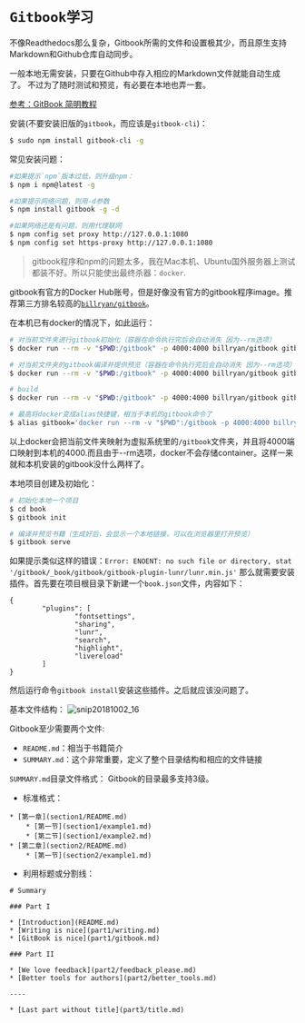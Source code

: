 # `Gitbook学习`

不像Readthedocs那么复杂，Gitbook所需的文件和设置极其少，而且原生支持Markdown和Github仓库自动同步。

一般本地无需安装，只要在Github中存入相应的Markdown文件就能自动生成了。
不过为了随时测试和预览，有必要在本地也弄一套。

[参考：GitBook 简明教程](http://www.chengweiyang.cn/gitbook/index.html)

安装(不要安装旧版的`gitbook`，而应该是`gitbook-cli`)：
```sh
$ sudo npm install gitbook-cli -g
```

常见安装问题：
```sh
#如果提示`npm`版本过低，则升级npm：
$ npm i npm@latest -g

#如果提示网络问题，则用-d参数
$ npm install gitbook -g -d

#如果网络还是有问题，则用代理联网
$ npm config set proxy http://127.0.0.1:1080
$ npm config set https-proxy http://127.0.0.1:1080
```

> gitbook程序和npm的问题太多，我在Mac本机、Ubuntu国外服务器上测试都装不好。所以只能使出最终杀器：`docker`.

gitbook有官方的Docker Hub账号，但是好像没有官方的gitbook程序image。推荐第三方排名较高的[`billryan/gitbook`](https://hub.docker.com/r/billryan/gitbook/)。

在本机已有docker的情况下，如此运行：
```sh
# 对当前文件夹进行gitbook初始化（容器在命令执行完后会自动消失 因为--rm选项）
$ docker run --rm -v "$PWD:/gitbook" -p 4000:4000 billryan/gitbook gitbook init

# 对当前文件夹的gitbook编译并提供预览（容器在命令执行完后会自动消失 因为--rm选项）
$ docker run --rm -v "$PWD:/gitbook" -p 4000:4000 billryan/gitbook gitbook serve

# build
$ docker run --rm -v "$PWD:/gitbook" -p 4000:4000 billryan/gitbook gitbook build

# 最高将docker变成alias快捷键，相当于本机的gitbook命令了
$ alias gitbook='docker run --rm -v "$PWD":/gitbook -p 4000:4000 billryan/gitbook gitbook
```
以上docker会把当前文件夹映射为虚拟系统里的`/gitbook`文件夹，并且将4000端口映射到本机的4000.而且由于--rm选项，docker不会存储container。这样一来就和本机安装的gitbook没什么两样了。


本地项目创建及初始化：
```sh
# 初始化本地一个项目
$ cd book
$ gitbook init

# 编译并预览书籍（生成好后，会显示一个本地链接，可以在浏览器里打开预览）
$ gitbook serve
```


如果提示类似这样的错误：`Error: ENOENT: no such file or directory, stat '/gitbook/_book/gitbook/gitbook-plugin-lunr/lunr.min.js'`
那么就需要安装插件。首先要在项目根目录下新建一个`book.json`文件，内容如下：
```
{
        "plugins": [
                "fontsettings",
                "sharing",
                "lunr",
                "search",
                "highlight",
                "livereload"
        ]
}
```

然后运行命令`gitbook install`安装这些插件。之后就应该没问题了。



基本文件结构：
![snip20181002_16](https://user-images.githubusercontent.com/14041622/46356195-d2450c00-c694-11e8-9269-3fffee0f276c.png)

Gitbook至少需要两个文件:
- `README.md`：相当于书籍简介
- `SUMMARY.md`：这个非常重要，定义了整个目录结构和相应的文件链接


`SUMMARY.md`目录文件格式：
Gitbook的目录最多支持3级。
- 标准格式：
```
* [第一章](section1/README.md)
    * [第一节](section1/example1.md)
    * [第二节](section1/example2.md)
* [第二章](section2/README.md)
    * [第一节](section2/example1.md)
```
- 利用标题或分割线：
```
# Summary

### Part I

* [Introduction](README.md)
* [Writing is nice](part1/writing.md)
* [GitBook is nice](part1/gitbook.md)

### Part II

* [We love feedback](part2/feedback_please.md)
* [Better tools for authors](part2/better_tools.md)

----

* [Last part without title](part3/title.md)
```

